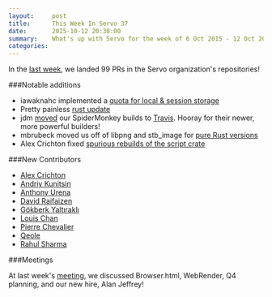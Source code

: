 ```yaml
---
layout:     post
title:      This Week In Servo 37
date:       2015-10-12 20:30:00
summary:    What's up with Servo for the week of 6 Oct 2015 - 12 Oct 2015
categories:
---
```


In the [last week](https://github.com/pulls?q=is%3Apr+is%3Amerged+closed%3A2015-10-05..2015-10-12+user%3Aservo),
we landed 99 PRs in the Servo organization's repositories!

###Notable additions

 - iawaknahc implemented a [quota for local & session storage](https://github.com/servo/servo/pull/7835)
 - Pretty painless [rust update](https://github.com/servo/servo/pull/7837)
 - jdm [moved](https://github.com/servo/mozjs/pull/57) our SpiderMonkey builds to [Travis](http://www.travis-ci.org). Hooray for their newer, more powerful builders!
 - mbrubeck moved us off of libpng and stb_image for [pure Rust versions](https://github.com/servo/servo/pull/7933)
 - Alex Crichton fixed [spurious rebuilds of the script crate](https://github.com/servo/servo/pull/7936)

###New Contributors

 - [Alex Crichton](https://github.com/alexcrichton)
 - [Andriy Kunitsin](https://github.com/kunitsyn)
 - [Anthony Urena](https://github.com/anthgur)
 - [David Raifaizen](https://github.com/craftytrickster)
 - [Gökberk Yaltıraklı](https://github.com/gkbrk)
 - [Louis Chan](https://github.com/iawaknahc)
 - [Pierre Chevalier](https://github.com/pierrechevalier83)
 - [Qeole](https://github.com/Qeole)
 - [Rahul Sharma](https://github.com/creativcoder)


###Meetings

At last week's [meeting](https://github.com/servo/servo/wiki/Meeting-2015-10-05), we discussed
Browser.html, WebRender, Q4 planning, and our new hire, Alan Jeffrey!

